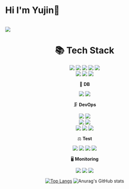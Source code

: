 
	
# Hi I'm Yujin👋
<br>
<a href="https://hits.seeyoufarm.com"><img src="https://hits.seeyoufarm.com/api/count/incr/badge.svg?url=https%3A%2F%2Fgithub.com%2FYujin-17&count_bg=%23FC63B3&title_bg=%23E4B1B1&icon=github.svg&icon_color=%23E7E7E7&title=Github&edge_flat=false"/></a>

<!--
**Yujin-17/Yujin-17** is a ✨ _special_ ✨ repository because its `README.md` (this file) appears on your GitHub profile.

Here are some ideas to get you started:

- 🔭 I’m currently working on ...
- 🌱 I’m currently learning ...
- 👯 I’m looking to collaborate on ...
- 🤔 I’m looking for help with ...
- 💬 Ask me about ...
- 📫 How to reach me: ...
- 😄 Pronouns: ...
- ⚡ Fun fact: ...
-->
<div align=center>

<div align=center><h1>📚 Tech Stack </h1></div>
<div align=center> 
	
<img src="https://img.shields.io/badge/Spring Boot-6DB33F?style=flat&logo=springboot&logoColor=white"/>  <img src="https://img.shields.io/badge/Spring JPA-6DB33F?style=flat&logo=&logoColor=white"/>  <img src="https://img.shields.io/badge/Spring Security-6DB33F?style=flat&logo=springsecurity&logoColor=white"/>
<img src="https://img.shields.io/badge/JAVA-6DB33F?style=flat&logo=&logoColor=white"/>
<img src="https://img.shields.io/badge/JWT-6DB33F?style=flat&logo=&logoColor=white"/><br>
<img src="https://img.shields.io/badge/Redis Cache-DC382D?style=flat&logo=redis&logoColor=white"/>
<img src="https://img.shields.io/badge/QueryDSL-7957D5?style=flat&logo=&logoColor=white"/>
<img src="https://img.shields.io/badge/Caffeine-0000FF?style=flat&logo=caffeine&logoColor=white"/>

🔩 **DB**

<img src="https://img.shields.io/badge/MySQL-4479A1?style=flat&logo=mysql&logoColor=white"/>  <img src="https://img.shields.io/badge/Redis (AWS ElastiCache)-005571?style=flat&logo=&logoColor=white"/>

🗜 **DevOps**

<img src="https://img.shields.io/badge/AWS EC2-FF9900?style=flat&logo=amazonec2&logoColor=white"/>  <img src="https://img.shields.io/badge/AWS S3-FF9900?style=flat&logo=amazons3&logoColor=white"/>  
<img src="https://img.shields.io/badge/AWS Application Load Balancer-6DB33F?style=flat&logo=&logoColor=white"/>  <img src="https://img.shields.io/badge/AWS Auto Scaling-FF9900?style=flat&logo=&logoColor=white"/>  
<img src="https://img.shields.io/badge/AWS Code Delploy-6DB33F?style=flat&logo=&logoColor=white"/>  <img src="https://img.shields.io/badge/GitHub Actions-F05032?style=flat&logo=&logoColor=white"/> <img src="https://img.shields.io/badge/Docker-2496ED?style=flat&logo=docker&logoColor=white"/>  

⚖ **Test**

<img src="https://img.shields.io/badge/Junit5-25A162?style=flat&logo=junit5&logoColor=white"/>  <img src="https://img.shields.io/badge/Mockito-6DB33F?style=flat&logo=&logoColor=white"/>  <img src="https://img.shields.io/badge/Jmeter-D22128?style=flat&logo=apachejmeter&logoColor=white"/>  <img src="https://img.shields.io/badge/Postman-FF6C37?style=flat&logo=postman&logoColor=white"/>  

🖥 **Monitoring**

<img src="https://img.shields.io/badge/AWS CloudWatch-FF4F8B?style=flat&logo=amazoncloudwatch&logoColor=white"/>  <img src="https://img.shields.io/badge/Grafana-F46800?style=flat&logo=grafana&logoColor=white"/> <img src="https://img.shields.io/badge/Pinpoint-03C75A?style=flat&logo=&logoColor=white"/>  
</div>
	
[![Top Langs](https://github-readme-stats.vercel.app/api/top-langs/?username=Yujin-17&layout=compact)](https://github.com/anuraghazra/github-readme-stats)
![Anurag's GitHub stats](https://github-readme-stats.vercel.app/api?username=Yujin-17&show_icons=true&theme=radical)
